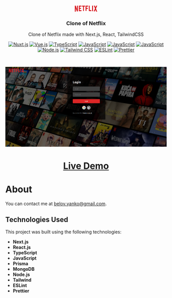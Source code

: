 <p align="center">
<img src="./public/images/logo.png" alt="Clone of Netflix" width=70 />
</p>
<h3 align="center">Clone of Netflix</h3>
<p align="center">Clone of Netflix made with Next.js, React, TailwindCSS</p>

<p align="center">
<a href="https://nextjs.org"><img src="https://img.shields.io/badge/Next.js-%23ffffff.svg?style=for-the-badge&logo=next.js&logoColor=000000" alt="Nuxt.js"></a>
<a href="https://react.dev/"><img src="https://img.shields.io/badge/React.js-%23000000.svg?style=for-the-badge&logo=react&logoColor=61DAFB" alt="Vue.js"></a>
<a href="https://www.typescriptlang.org/"><img src="https://img.shields.io/badge/TypeScript-%233178C6.svg?style=for-the-badge&logo=typescript&logoColor=white" alt="TypeScript"></a>
<a href="https://developer.mozilla.org/en-US/docs/Web/JavaScript"><img src="https://img.shields.io/badge/JavaScript-%23F7DF1E.svg?style=for-the-badge&logo=javascript&logoColor=black" alt="JavaScript"></a>
<a href="https://www.prisma.io/"><img src="https://img.shields.io/badge/prisma-%23ffffff.svg?style=for-the-badge&logo=prisma&logoColor=2D3748" alt="JavaScript"></a>
<a href="https://www.mongodb.com/"><img src="https://img.shields.io/badge/MongoDB-%2347A248.svg?style=for-the-badge&logo=mongodb&logoColor=2D3748" alt="JavaScript"></a>
<a href="https://nodejs.org/"><img src="https://img.shields.io/badge/Node.js-%23339933.svg?style=for-the-badge&logo=node.js&logoColor=white" alt="Node.js"></a>
<a href="https://tailwindcss.com/"><img src="https://img.shields.io/badge/Tailwind_CSS-%2306B6D4.svg?style=for-the-badge&logo=tailwind-css&logoColor=white" alt="Tailwind CSS"></a>
<a href="https://eslint.org/"><img src="https://img.shields.io/badge/ESLint-%234B32C3.svg?style=for-the-badge&logo=eslint&logoColor=white" alt="ESLint"></a>
<a href="https://prettier.io/"><img src="https://img.shields.io/badge/Prettier-%231A2B34.svg?style=for-the-badge&logo=prettier&logoColor=white" alt="Prettier"></a>
</p>
<br />

<p align="center">
<img src="./screenshots/netflix-clone.png" alt="Clone of Netflix" />
</p>

<h1 align="center">
<a href="https://netflix-clone-nextjs-omega.vercel.app/">Live Demo</a>
</h1>

# About

You can contact me at [belov.yanko@gmail.com](mailto:belov.yanko@gmail.com).

## Technologies Used

This project was built using the following technologies:

- **Next.js**
- **React.js**
- **TypeScript**
- **JavaScript**
- **Prisma**
- **MongoDB**
- **Node.js**
- **Tailwind**
- **ESLint**
- **Prettier**
